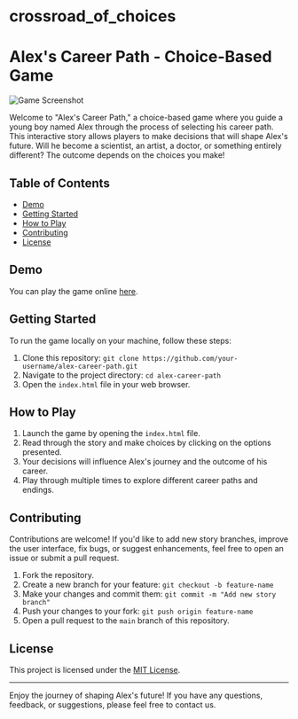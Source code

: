 # crossroad_of_choices
# Alex's Career Path - Choice-Based Game

![Game Screenshot](screenshot.png)

Welcome to "Alex's Career Path," a choice-based game where you guide a young boy named Alex through the process of selecting his career path. This interactive story allows players to make decisions that will shape Alex's future. Will he become a scientist, an artist, a doctor, or something entirely different? The outcome depends on the choices you make!

## Table of Contents
- [Demo](#demo)
- [Getting Started](#getting-started)
- [How to Play](#how-to-play)
- [Contributing](#contributing)
- [License](#license)

## Demo
You can play the game online [here](https://your-game-url.com).

## Getting Started
To run the game locally on your machine, follow these steps:

1. Clone this repository: `git clone https://github.com/your-username/alex-career-path.git`
2. Navigate to the project directory: `cd alex-career-path`
3. Open the `index.html` file in your web browser.

## How to Play
1. Launch the game by opening the `index.html` file.
2. Read through the story and make choices by clicking on the options presented.
3. Your decisions will influence Alex's journey and the outcome of his career.
4. Play through multiple times to explore different career paths and endings.

## Contributing
Contributions are welcome! If you'd like to add new story branches, improve the user interface, fix bugs, or suggest enhancements, feel free to open an issue or submit a pull request.

1. Fork the repository.
2. Create a new branch for your feature: `git checkout -b feature-name`
3. Make your changes and commit them: `git commit -m "Add new story branch"`
4. Push your changes to your fork: `git push origin feature-name`
5. Open a pull request to the `main` branch of this repository.

## License
This project is licensed under the [MIT License](LICENSE).

---

Enjoy the journey of shaping Alex's future! If you have any questions, feedback, or suggestions, please feel free to contact us.

